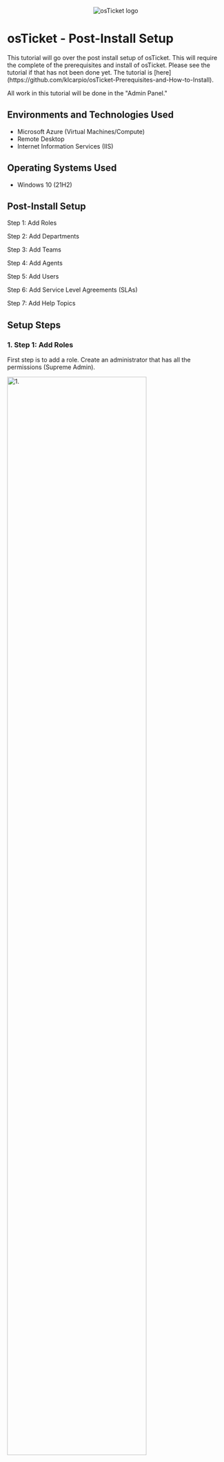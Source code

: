 <p align="center">
<img src="https://i.imgur.com/Clzj7Xs.png" alt="osTicket logo"/>
</p>

<h1>osTicket - Post-Install Setup</h1>
This tutorial will go over the post install setup of osTicket. This will require the complete of the prerequisites and install of osTicket. Please see the tutorial if that has not been done yet. The tutorial is [here](https://github.com/klcarpio/osTicket-Prerequisites-and-How-to-Install).

All work in this tutorial will be done in the "Admin Panel."

<h2>Environments and Technologies Used</h2>

- Microsoft Azure (Virtual Machines/Compute)
- Remote Desktop
- Internet Information Services (IIS)

<h2>Operating Systems Used </h2>

- Windows 10</b> (21H2)

<h2>Post-Install Setup</h2>

Step 1: Add Roles

Step 2: Add Departments

Step 3: Add Teams

Step 4: Add Agents

Step 5: Add Users

Step 6: Add Service Level Agreements (SLAs)

Step 7: Add Help Topics

<h2>Setup Steps</h2>

<h3>1. Step 1: Add Roles</h3>
First step is to add a role. Create an administrator that has all the permissions (Supreme Admin). 

<p>
<img src="https://i.imgur.com/PGjokdZ.png" height="80%" width="80%" alt="1."/>
</p>

<p>
<img src="https://i.imgur.com/QWSezhb.png" height="80%" width="80%" alt="2."/>
</p>

<p>
<img src="https://i.imgur.com/I34JbsS.png" height="80%" width="80%" alt="3."/>
</p>

<p>
<img src="https://i.imgur.com/IZZkBRK.png" height="80%" width="80%" alt="4."/>
</p>

<p>
<img src="https://i.imgur.com/fWQxRCs.png" height="80%" width="80%" alt="5."/>
</p>

<h3>2. Step 2: Add Departments</h3>
Second step is add departments. 

<p>
<img src="https://i.imgur.com/Q1X1q6l.png" height="80%" width="80%" alt="6."/>
</p>

<p>
<img src="https://i.imgur.com/6YClBSL.png" height="80%" width="80%" alt="7."/>
</p>

<p>
<img src="https://i.imgur.com/AeRKqge.png" height="80%" width="80%" alt="8."/>
</p>

Ensure you do this before you move on. Go to "Settings" then "User Settings."

<p>
<img src="https://i.imgur.com/C06CzAA.png" height="80%" width="80%" alt="9."/>
</p>

<h3>3. Step 3: Add Teams</h3>
Third step is to add teams. 

<p>
<img src="https://i.imgur.com/J1n1lqh.png" height="80%" width="80%" alt="10."/>
</p>

<p>
<img src="https://i.imgur.com/z2aWJXl.png" height="80%" width="80%" alt="11."/>
</p>

<h3>4. Step 4: Add Agents</h3>
Fourth step is to add agents. Create two agents, one with adminitrator capablities (Jane Doe) and one with regular capabilities (John Doe). Make sure to set the passwords for the agents. 

<p>
<img src="https://i.imgur.com/1rlNbBz.png" height="80%" width="80%" alt="12."/>
</p>

<p>
<img src="https://i.imgur.com/eOz2Ylx.png" height="80%" width="80%" alt="13."/>
</p>

<p>
<img src="https://i.imgur.com/TDapqhD.png" height="80%" width="80%" alt="14."/>
</p>

<h3>5. Step 5: Add Users</h3>
Fifth step is to add users. Users can be added in either the Agent Panel or Admin Panel. In this example, the Agent Panel was utilized and two users were created. 

<p>
<img src="https://i.imgur.com/toIlWlF.png" height="80%" width="80%" alt="15."/>
</p>

<p>
<img src="https://i.imgur.com/VyNZb2S.png" height="80%" width="80%" alt="16."/>
</p>

<p>
<img src="https://i.imgur.com/CXwjmJ8.png" height="80%" width="80%" alt="17."/>
</p>

<h3>6. Step 6: Add Service Level Agreements (SLAs)</h3>
The sixth step is to add Service Level Agreements (SLAs). SLAs are basically the expected turn around times that tickets are created by the user. SLAs can vary in severity and in this example, three were created. 

1. Sev-A (1 hour turnaround, 24/7 schedule)
2. Sev-B (4 hour turnaround, 24/7 schedule)
3. Sev-C (8 hour turnaround, Monday - Friday 8AM - 5PM)

<p>
<img src="https://i.imgur.com/6RMaLcV.png" height="80%" width="80%" alt="18."/>
</p>

<p>
<img src="https://i.imgur.com/k6upd9b.png" height="80%" width="80%" alt="19."/>
</p>

<p>
<img src="https://i.imgur.com/tx1rAy1.png" height="80%" width="80%" alt="20."/>
</p>

<p>
<img src="https://i.imgur.com/tx1rAy1.png" height="80%" width="80%" alt="21."/>
</p>

<h3>7. Step 7: Add Help Topics</h3>
Seventh and final step is to add help topics. These topics can be selected by the user however agents and administrators can change them once received. 

<p>
<img src="https://i.imgur.com/WMdg6VY.png" height="80%" width="80%" alt="22."/>
</p>

<p>
<img src="https://i.imgur.com/r4fFjdU.png" height="80%" width="80%" alt="23."/>
</p>

After all that is done, osTicket is setup. The next tutorial will showcase how to submit tickets and answer them. This will be intuition for ticket systems for both users and IT professionals. 
